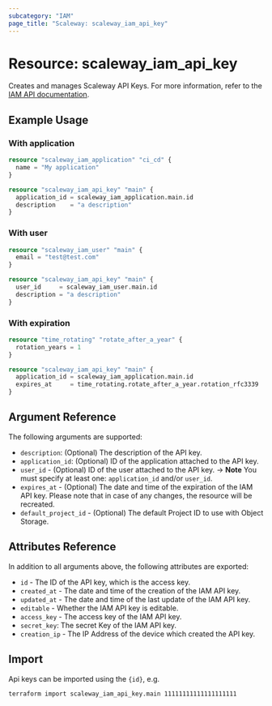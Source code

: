 ```yaml
---
subcategory: "IAM"
page_title: "Scaleway: scaleway_iam_api_key"
---
```


# Resource: scaleway_iam_api_key

Creates and manages Scaleway API Keys. For more information, refer to the [IAM API documentation](https://www.scaleway.com/en/developers/api/iam/#api-keys-3665ae).

## Example Usage

### With application

```terraform
resource "scaleway_iam_application" "ci_cd" {
  name = "My application"
}

resource "scaleway_iam_api_key" "main" {
  application_id = scaleway_iam_application.main.id
  description    = "a description"
}
```

### With user

```terraform
resource "scaleway_iam_user" "main" {
  email = "test@test.com"
}

resource "scaleway_iam_api_key" "main" {
  user_id     = scaleway_iam_user.main.id
  description = "a description"
}
```

### With expiration

```terraform
resource "time_rotating" "rotate_after_a_year" {
  rotation_years = 1
}

resource "scaleway_iam_api_key" "main" {
  application_id = scaleway_iam_application.main.id
  expires_at     = time_rotating.rotate_after_a_year.rotation_rfc3339
}
```

## Argument Reference

The following arguments are supported:

- `description`: (Optional) The description of the API key.
- `application_id`: (Optional) ID of the application attached to the API key.
- `user_id` - (Optional) ID of the user attached to the API key.
  -> **Note** You must specify at least one: `application_id` and/or `user_id`.
- `expires_at` - (Optional) The date and time of the expiration of the IAM API key. Please note that in case of any changes,
  the resource will be recreated.
- `default_project_id` - (Optional) The default Project ID to use with Object Storage.

## Attributes Reference

In addition to all arguments above, the following attributes are exported:

- `id` - The ID of the API key, which is the access key.
- `created_at` - The date and time of the creation of the IAM API key.
- `updated_at` - The date and time of the last update of the IAM API key.
- `editable` - Whether the IAM API key is editable.
- `access_key` - The access key of the IAM API key.
- `secret_key`: The secret Key of the IAM API key.
- `creation_ip` - The IP Address of the device which created the API key.

## Import

Api keys can be imported using the `{id}`, e.g.

```bash
terraform import scaleway_iam_api_key.main 11111111111111111111
```
